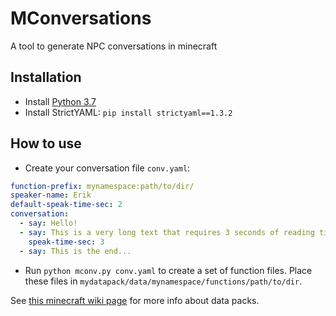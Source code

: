# MConversations
A tool to generate NPC conversations in minecraft

## Installation
- Install [Python 3.7](https://www.python.org/downloads/release/python-379/)
- Install StrictYAML:
`pip install strictyaml==1.3.2`

## How to use
- Create your conversation file `conv.yaml`:
```yaml
function-prefix: mynamespace:path/to/dir/
speaker-name: Erik
default-speak-time-sec: 2
conversation:
  - say: Hello!
  - say: This is a very long text that requires 3 seconds of reading time
    speak-time-sec: 3
  - say: This is the end...
```


- Run ```python mconv.py conv.yaml``` to create a set of function files.
Place these files in `mydatapack/data/mynamespace/functions/path/to/dir`.

See [this minecraft wiki page](https://minecraft.gamepedia.com/Data_Pack) for more info about data packs.
